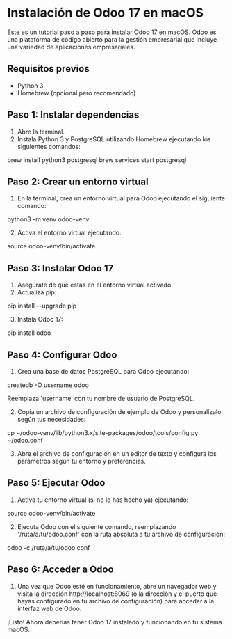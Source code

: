 # Instalación de Odoo 17 en macOS

Este es un tutorial paso a paso para instalar Odoo 17 en macOS. Odoo es una plataforma de código abierto para la gestión empresarial que incluye una variedad de aplicaciones empresariales.

## Requisitos previos

- Python 3
- Homebrew (opcional pero recomendado)

## Paso 1: Instalar dependencias

1. Abre la terminal.
2. Instala Python 3 y PostgreSQL utilizando Homebrew ejecutando los siguientes comandos:

brew install python3 postgresql
brew services start postgresql 


## Paso 2: Crear un entorno virtual

1. En la terminal, crea un entorno virtual para Odoo ejecutando el siguiente comando:

python3 -m venv odoo-venv

2. Activa el entorno virtual ejecutando:

source odoo-venv/bin/activate


## Paso 3: Instalar Odoo 17

1. Asegúrate de que estás en el entorno virtual activado.
2. Actualiza pip:

pip install --upgrade pip

3. Instala Odoo 17:

pip install odoo


## Paso 4: Configurar Odoo

1. Crea una base de datos PostgreSQL para Odoo ejecutando:

createdb -O username odoo

Reemplaza 'username' con tu nombre de usuario de PostgreSQL.

2. Copia un archivo de configuración de ejemplo de Odoo y personalízalo según tus necesidades:

cp ~/odoo-venv/lib/python3.x/site-packages/odoo/tools/config.py ~/odoo.conf


3. Abre el archivo de configuración en un editor de texto y configura los parámetros según tu entorno y preferencias.

## Paso 5: Ejecutar Odoo

1. Activa tu entorno virtual (si no lo has hecho ya) ejecutando:

source odoo-venv/bin/activate


2. Ejecuta Odoo con el siguiente comando, reemplazando '/ruta/a/tu/odoo.conf' con la ruta absoluta a tu archivo de configuración:

odoo -c /ruta/a/tu/odoo.conf


## Paso 6: Acceder a Odoo

1. Una vez que Odoo esté en funcionamiento, abre un navegador web y visita la dirección http://localhost:8069 (o la dirección y el puerto que hayas configurado en tu archivo de configuración) para acceder a la interfaz web de Odoo.

¡Listo! Ahora deberías tener Odoo 17 instalado y funcionando en tu sistema macOS.



